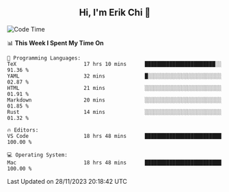 <h2 align="center"> Hi, I'm Erik Chi 👋 </h2>

<table>
    
<!--START_SECTION:waka-->
![Code Time](http://img.shields.io/badge/Code%20Time-2%2C587%20hrs%2016%20mins-blue)

📊 **This Week I Spent My Time On** 

```text
💬 Programming Languages: 
TeX                      17 hrs 10 mins      ███████████████████████░░   91.36 % 
YAML                     32 mins             █░░░░░░░░░░░░░░░░░░░░░░░░   02.87 % 
HTML                     21 mins             ░░░░░░░░░░░░░░░░░░░░░░░░░   01.91 % 
Markdown                 20 mins             ░░░░░░░░░░░░░░░░░░░░░░░░░   01.85 % 
Rust                     14 mins             ░░░░░░░░░░░░░░░░░░░░░░░░░   01.32 % 

🔥 Editors: 
VS Code                  18 hrs 48 mins      █████████████████████████   100.00 % 

💻 Operating System: 
Mac                      18 hrs 48 mins      █████████████████████████   100.00 % 
```


 Last Updated on 28/11/2023 20:18:42 UTC
<!--END_SECTION:waka-->
</td></tr>
</table>